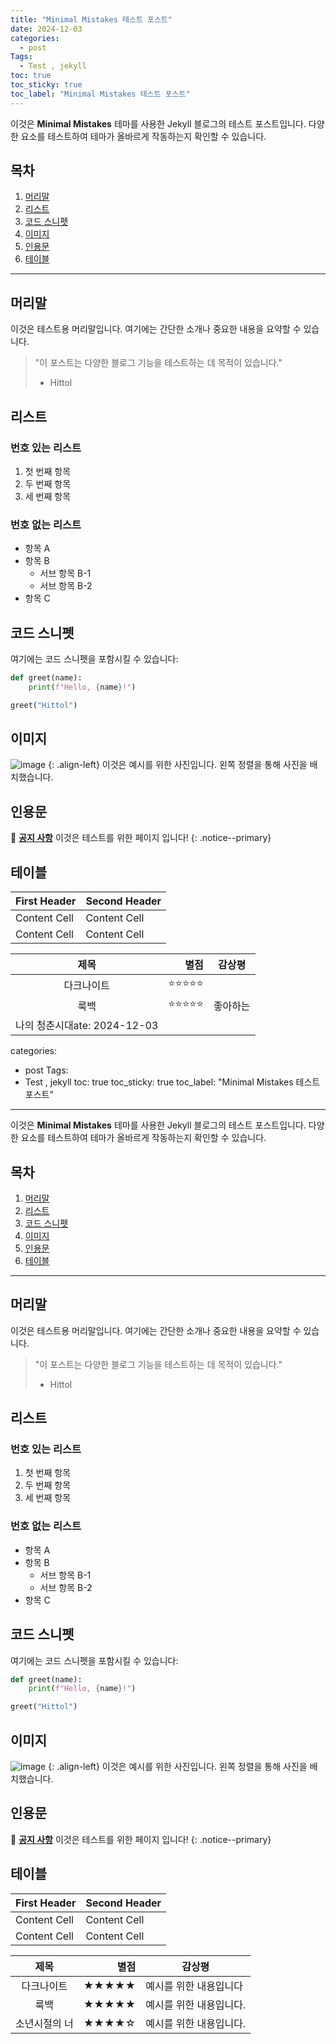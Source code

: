 ```yaml
---
title: "Minimal Mistakes 테스트 포스트"
date: 2024-12-03
categories:
  - post
Tags:
  - Test , jekyll
toc: true
toc_sticky: true
toc_label: "Minimal Mistakes 테스트 포스트"
---
```


이것은 **Minimal Mistakes** 테마를 사용한 Jekyll 블로그의 테스트 포스트입니다. 
다양한 요소를 테스트하여 테마가 올바르게 작동하는지 확인할 수 있습니다.

## 목차
1. [머리말](#머리말)
2. [리스트](#리스트)
3. [코드 스니펫](#코드-스니펫)
4. [이미지](#이미지)
5. [인용문](#인용문)
6. [테이블](#테이블)

---

## 머리말

이것은 테스트용 머리말입니다. 여기에는 간단한 소개나 중요한 내용을 요약할 수 있습니다.

> "이 포스트는 다양한 블로그 기능을 테스트하는 데 목적이 있습니다."
> - Hittol


## 리스트

### 번호 있는 리스트
1. 첫 번째 항목
2. 두 번째 항목
3. 세 번째 항목

### 번호 없는 리스트
- 항목 A
- 항목 B
  - 서브 항목 B-1
  - 서브 항목 B-2
- 항목 C


## 코드 스니펫

여기에는 코드 스니펫을 포함시킬 수 있습니다:

```python
def greet(name):
    print(f"Hello, {name}!")

greet("Hittol")
```


## 이미지
![image](assets/images/Dm-WVaoU0AAelUP.jpg)
{: .align-left}
이것은 예시를 위한 사진입니다. 
왼쪽 정렬을 통해 사진을 배치했습니다.



## 인용문

🌝 **<u>공지 사항</u>**
이것은 테스트를 위한 페이지 입니다!
{: .notice--primary}




## 테이블

| First Header  | Second Header |
| ------------- | ------------- |
| Content Cell  | Content Cell  |
| Content Cell  | Content Cell  |

|**제목**|별점|감상평|
|:---:|---:|---|
|다크나이트|⭐⭐⭐⭐⭐||
|룩백|⭐⭐⭐⭐⭐|좋아하는|
|나의 청춘시대ate: 2024-12-03
categories:
  - post
Tags:
  - Test , jekyll
toc: true
toc_sticky: true
toc_label: "Minimal Mistakes 테스트 포스트"
---

이것은 **Minimal Mistakes** 테마를 사용한 Jekyll 블로그의 테스트 포스트입니다. 
다양한 요소를 테스트하여 테마가 올바르게 작동하는지 확인할 수 있습니다.

## 목차
1. [머리말](#머리말)
2. [리스트](#리스트)
3. [코드 스니펫](#코드-스니펫)
4. [이미지](#이미지)
5. [인용문](#인용문)
6. [테이블](#테이블)

---

## 머리말

이것은 테스트용 머리말입니다. 여기에는 간단한 소개나 중요한 내용을 요약할 수 있습니다.

> "이 포스트는 다양한 블로그 기능을 테스트하는 데 목적이 있습니다."
> - Hittol


## 리스트

### 번호 있는 리스트
1. 첫 번째 항목
2. 두 번째 항목
3. 세 번째 항목

### 번호 없는 리스트
- 항목 A
- 항목 B
  - 서브 항목 B-1
  - 서브 항목 B-2
- 항목 C


## 코드 스니펫

여기에는 코드 스니펫을 포함시킬 수 있습니다:

```python
def greet(name):
    print(f"Hello, {name}!")

greet("Hittol")
```


## 이미지
![image](assets/images/Dm-WVaoU0AAelUP.jpg)
{: .align-left}
이것은 예시를 위한 사진입니다. 
왼쪽 정렬을 통해 사진을 배치했습니다.



## 인용문

🌝 **<u>공지 사항</u>**
이것은 테스트를 위한 페이지 입니다!
{: .notice--primary}




## 테이블

| First Header  | Second Header |
| ------------- | ------------- |
| Content Cell  | Content Cell  |
| Content Cell  | Content Cell  |

|**제목**|별점|감상평|
|:---:|---:|---|
|다크나이트|★★★★★|예시를 위한 내용입니다|
|룩백|★★★★★|예시를 위한 내용입니다.|
|소년시절의 너|★★★★☆|예시를 위한 내용입니다.|
